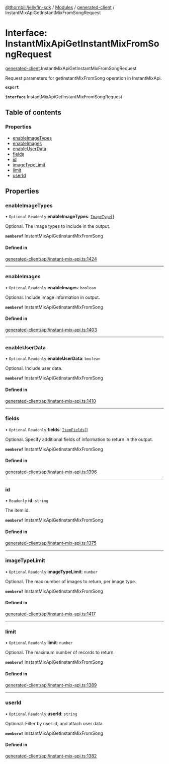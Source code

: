 [@thornbill/jellyfin-sdk](../README.md) / [Modules](../modules.md) / [generated-client](../modules/generated_client.md) / InstantMixApiGetInstantMixFromSongRequest

# Interface: InstantMixApiGetInstantMixFromSongRequest

[generated-client](../modules/generated_client.md).InstantMixApiGetInstantMixFromSongRequest

Request parameters for getInstantMixFromSong operation in InstantMixApi.

**`export`**

**`interface`** InstantMixApiGetInstantMixFromSongRequest

## Table of contents

### Properties

- [enableImageTypes](generated_client.InstantMixApiGetInstantMixFromSongRequest.md#enableimagetypes)
- [enableImages](generated_client.InstantMixApiGetInstantMixFromSongRequest.md#enableimages)
- [enableUserData](generated_client.InstantMixApiGetInstantMixFromSongRequest.md#enableuserdata)
- [fields](generated_client.InstantMixApiGetInstantMixFromSongRequest.md#fields)
- [id](generated_client.InstantMixApiGetInstantMixFromSongRequest.md#id)
- [imageTypeLimit](generated_client.InstantMixApiGetInstantMixFromSongRequest.md#imagetypelimit)
- [limit](generated_client.InstantMixApiGetInstantMixFromSongRequest.md#limit)
- [userId](generated_client.InstantMixApiGetInstantMixFromSongRequest.md#userid)

## Properties

### enableImageTypes

• `Optional` `Readonly` **enableImageTypes**: [`ImageType`](../enums/generated_client.ImageType.md)[]

Optional. The image types to include in the output.

**`memberof`** InstantMixApiGetInstantMixFromSong

#### Defined in

[generated-client/api/instant-mix-api.ts:1424](https://github.com/thornbill/jellyfin-sdk-typescript/blob/3ae780a/src/generated-client/api/instant-mix-api.ts#L1424)

___

### enableImages

• `Optional` `Readonly` **enableImages**: `boolean`

Optional. Include image information in output.

**`memberof`** InstantMixApiGetInstantMixFromSong

#### Defined in

[generated-client/api/instant-mix-api.ts:1403](https://github.com/thornbill/jellyfin-sdk-typescript/blob/3ae780a/src/generated-client/api/instant-mix-api.ts#L1403)

___

### enableUserData

• `Optional` `Readonly` **enableUserData**: `boolean`

Optional. Include user data.

**`memberof`** InstantMixApiGetInstantMixFromSong

#### Defined in

[generated-client/api/instant-mix-api.ts:1410](https://github.com/thornbill/jellyfin-sdk-typescript/blob/3ae780a/src/generated-client/api/instant-mix-api.ts#L1410)

___

### fields

• `Optional` `Readonly` **fields**: [`ItemFields`](../enums/generated_client.ItemFields.md)[]

Optional. Specify additional fields of information to return in the output.

**`memberof`** InstantMixApiGetInstantMixFromSong

#### Defined in

[generated-client/api/instant-mix-api.ts:1396](https://github.com/thornbill/jellyfin-sdk-typescript/blob/3ae780a/src/generated-client/api/instant-mix-api.ts#L1396)

___

### id

• `Readonly` **id**: `string`

The item id.

**`memberof`** InstantMixApiGetInstantMixFromSong

#### Defined in

[generated-client/api/instant-mix-api.ts:1375](https://github.com/thornbill/jellyfin-sdk-typescript/blob/3ae780a/src/generated-client/api/instant-mix-api.ts#L1375)

___

### imageTypeLimit

• `Optional` `Readonly` **imageTypeLimit**: `number`

Optional. The max number of images to return, per image type.

**`memberof`** InstantMixApiGetInstantMixFromSong

#### Defined in

[generated-client/api/instant-mix-api.ts:1417](https://github.com/thornbill/jellyfin-sdk-typescript/blob/3ae780a/src/generated-client/api/instant-mix-api.ts#L1417)

___

### limit

• `Optional` `Readonly` **limit**: `number`

Optional. The maximum number of records to return.

**`memberof`** InstantMixApiGetInstantMixFromSong

#### Defined in

[generated-client/api/instant-mix-api.ts:1389](https://github.com/thornbill/jellyfin-sdk-typescript/blob/3ae780a/src/generated-client/api/instant-mix-api.ts#L1389)

___

### userId

• `Optional` `Readonly` **userId**: `string`

Optional. Filter by user id, and attach user data.

**`memberof`** InstantMixApiGetInstantMixFromSong

#### Defined in

[generated-client/api/instant-mix-api.ts:1382](https://github.com/thornbill/jellyfin-sdk-typescript/blob/3ae780a/src/generated-client/api/instant-mix-api.ts#L1382)
